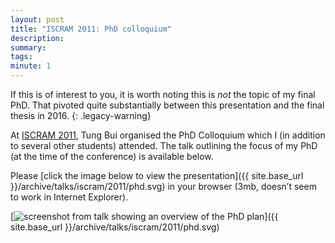 ```yaml
---
layout: post
title: "ISCRAM 2011: PhD colloquium"
description: 
summary: 
tags: 
minute: 1
---
```


If this is of interest to you, it is worth noting this is *not* the topic of my final PhD. That pivoted quite substantially between this presentation and the final thesis in 2016.
{: .legacy-warning}

At [ISCRAM 2011](https://web.archive.org/web/20120219152309/iscram2011.lnec.pt/), Tung Bui organised the PhD Colloquium which I (in addition to several other students) attended.
The talk outlining the focus of my PhD (at the time of the conference) is available below.

Please [click the image below to view the presentation]({{ site.base_url }}/archive/talks/iscram/2011/phd.svg) in your browser (3mb, doesn’t seem to work in Internet Explorer).


[<img class="border" src="{{ site.base_url }}/assets/images/iscram-phd-colloquium-thumb.png" alt="screenshot from talk showing an overview of the PhD plan">]({{ site.base_url }}/archive/talks/iscram/2011/phd.svg)
